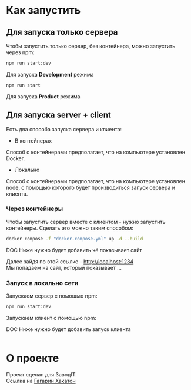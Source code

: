 # Как запустить

## Для запуска только сервера

Чтобы запустить только сервер, без контейнера, можно запустить через npm:

```bash
npm run start:dev
```

Для запуска **Development** режима

```bash
npm run start
```

Для запуска **Product** режима

## Для запуска server + client

Есть два способа запуска сервера и клиента:

-   В контейнерах

Способ с контейнерами предполагает, что на компьютере установлен Docker.

-   Локально

Способ с контейнерами предполагает, что на компьютере установлен node, с помощью которого будет производиться запуск сервера и клиента.

### Через контейнеры

Чтобы запустить сервер вместе с клиентом - нужно запустить контейнеры. Сделать это можно таким способом:

```bash
docker compose -f "docker-compose.yml" up -d --build
```

DOC Ниже нужно будет добавить чё показывает сайт

Далее зайдя по этой ссылке - [http://localhost:1234](http://localhost:1234) \
Мы попадаем на сайт, который показывает ...

### Запуск в локально сети

Запускаем сервер с помощью npm:

```bash
npm run start:dev
```

Запускаем клиент с помощью npm:

DOC Ниже нужно будет добавить запуск клиента

```bash

```

# О проекте

Проект сделан для ЗаводIT. \
Ссылка на [Гагарин Хакатон](https://www.zavodit.ru/ru/calendar/event/50)
